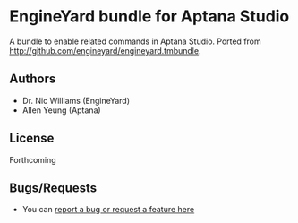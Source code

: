 # EngineYard bundle for Aptana Studio

A bundle to enable related commands in Aptana Studio. Ported from http://github.com/engineyard/engineyard.tmbundle.

## Authors

* Dr. Nic Williams (EngineYard)
* Allen Yeung (Aptana)

## License

Forthcoming

## Bugs/Requests

* You can [report a bug or request a feature here](http://github.com/aptana/engineyard.ruble/issues)